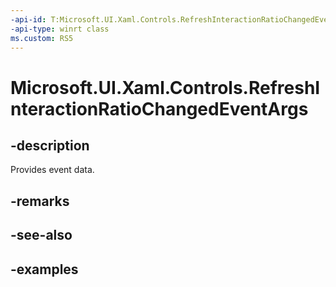 ```yaml
---
-api-id: T:Microsoft.UI.Xaml.Controls.RefreshInteractionRatioChangedEventArgs
-api-type: winrt class
ms.custom: RS5
---
```

<!-- Class syntax.
public class RefreshInteractionRatioChangedEventArgs 
-->

# Microsoft.UI.Xaml.Controls.RefreshInteractionRatioChangedEventArgs


## -description

Provides event data.


## -remarks


## -see-also


## -examples



